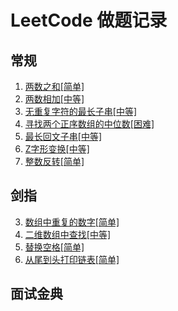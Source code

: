 # LeetCode 做题记录

## 常规 

1. [两数之和[简单]](./note/1.md)
2. [两数相加[中等]](./note/2.md)
3. [无重复字符的最长子串[中等]](./note/3.md)
4. [寻找两个正序数组的中位数[困难]](./note/4.md)
5. [最长回文子串[中等]](./note/5.md)
6. [Z字形变换[中等]](./note/6.md)
7. [整数反转[简单]](./note/7.md)

## 剑指

3. [数组中重复的数字[简单]](./note/sf_3.md)
4. [二维数组中查找[中等]](./note/sf_4.md)
5. [替换空格[简单]](./note/sf_5.md)
6. [从尾到头打印链表[简单]](./note/sf_6.md)

## 面试金典